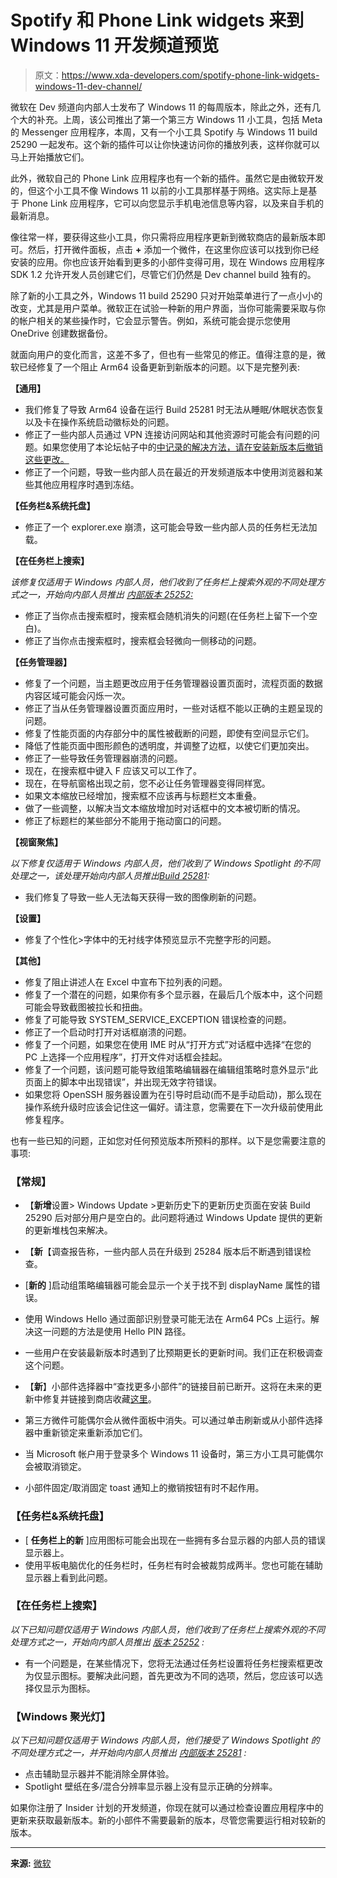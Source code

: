 # Spotify 和 Phone Link widgets 来到 Windows 11 开发频道预览

> 原文：<https://www.xda-developers.com/spotify-phone-link-widgets-windows-11-dev-channel/>

微软在 Dev 频道向内部人士发布了 Windows 11 的每周版本，除此之外，还有几个大的补充。上周，该公司推出了第一个第三方 Windows 11 小工具，包括 Meta 的 Messenger 应用程序，本周，又有一个小工具 Spotify 与 Windows 11 build 25290 一起发布。这个新的插件可以让你快速访问你的播放列表，这样你就可以马上开始播放它们。

此外，微软自己的 Phone Link 应用程序也有一个新的插件。虽然它是由微软开发的，但这个小工具不像 Windows 11 以前的小工具那样基于网络。这实际上是基于 Phone Link 应用程序，它可以向您显示手机电池信息等内容，以及来自手机的最新消息。

像往常一样，要获得这些小工具，你只需将应用程序更新到微软商店的最新版本即可。然后，打开微件面板，点击 **+** 添加一个微件，在这里你应该可以找到你已经安装的应用。你也应该开始看到更多的小部件变得可用，现在 Windows 应用程序 SDK 1.2 允许开发人员创建它们，尽管它们仍然是 Dev channel build 独有的。

除了新的小工具之外，Windows 11 build 25290 只对开始菜单进行了一点小小的改变，尤其是用户菜单。微软正在试验一种新的用户界面，当你可能需要采取与你的帐户相关的某些操作时，它会显示警告。例如，系统可能会提示您使用 OneDrive 创建数据备份。

就面向用户的变化而言，这差不多了，但也有一些常见的修正。值得注意的是，微软已经修复了一个阻止 Arm64 设备更新到新版本的问题。以下是完整列表:

**【通用】**

*   我们修复了导致 Arm64 设备在运行 Build 25281 时无法从睡眠/休眠状态恢复以及卡在操作系统启动徽标处的问题。
*   修正了一些内部人员通过 VPN 连接访问网站和其他资源时可能会有问题的问题。如果您使用了本论坛帖子中的[中记录的解决方法，请在安装新版本后撤销这些更改。](https://aka.ms/25284VPN)
*   修正了一个问题，导致一些内部人员在最近的开发频道版本中使用浏览器和某些其他应用程序时遇到冻结。

**【任务栏&系统托盘】**

*   修正了一个 explorer.exe 崩溃，这可能会导致一些内部人员的任务栏无法加载。

**【在任务栏上搜索】**

*该修复仅适用于 Windows 内部人员，他们收到了任务栏上搜索外观的不同处理方式之一，开始向内部人员推出* [*内部版本 25252:*](https://blogs.windows.com/windows-insider/2022/11/28/announcing-windows-11-insider-preview-build-25252/)

*   修正了当你点击搜索框时，搜索框会随机消失的问题(在任务栏上留下一个空白)。
*   修正了当你点击搜索框时，搜索框会轻微向一侧移动的问题。

**【任务管理器】**

*   修复了一个问题，当主题更改应用于任务管理器设置页面时，流程页面的数据内容区域可能会闪烁一次。
*   修正了当从任务管理器设置页面应用时，一些对话框不能以正确的主题呈现的问题。
*   修复了性能页面的内存部分中的属性被截断的问题，即使有空间显示它们。
*   降低了性能页面中图形颜色的透明度，并调整了边框，以使它们更加突出。
*   修正了一些导致任务管理器崩溃的问题。
*   现在，在搜索框中键入 F 应该又可以工作了。
*   现在，在导航窗格出现之前，您不必让任务管理器变得同样宽。
*   如果文本缩放已经增加，搜索框不应该再与标题栏文本重叠。
*   做了一些调整，以解决当文本缩放增加时对话框中的文本被切断的情况。
*   修正了标题栏的某些部分不能用于拖动窗口的问题。

**【视窗聚焦】**

*以下修复仅适用于 Windows 内部人员，他们收到了 Windows Spotlight 的不同处理之一，该处理开始向内部人员推出*[*Build 25281*](https://blogs.windows.com/windows-insider/2023/01/19/announcing-windows-11-insider-preview-build-25281/)*:*

*   我们修复了导致一些人无法每天获得一致的图像刷新的问题。

**【设置】**

*   修复了个性化>字体中的无衬线字体预览显示不完整字形的问题。

**【其他】**

*   修复了阻止讲述人在 Excel 中宣布下拉列表的问题。
*   修复了一个潜在的问题，如果你有多个显示器，在最后几个版本中，这个问题可能会导致截图被拉长和扭曲。
*   修复了可能导致 SYSTEM_SERVICE_EXCEPTION 错误检查的问题。
*   修正了一个启动时打开对话框崩溃的问题。
*   修复了一个问题，如果您在使用 IME 时从“打开方式”对话框中选择“在您的 PC 上选择一个应用程序”，打开文件对话框会挂起。
*   修复了一个问题，该问题可能导致组策略编辑器在编辑组策略时意外显示“此页面上的脚本中出现错误”，并出现无效字符错误。
*   如果您将 OpenSSH 服务器设置为在引导时启动(而不是手动启动)，那么现在操作系统升级时应该会记住这一偏好。请注意，您需要在下一次升级前使用此修复程序。

也有一些已知的问题，正如您对任何预览版本所预料的那样。以下是您需要注意的事项:

### **【常规】**

*   【**新增**设置> Windows Update >更新历史下的更新历史页面在安装 Build 25290 后对部分用户是空白的。此问题将通过 Windows Update 提供的更新的更新堆栈包来解决。
*   【**新**【调查报告称，一些内部人员在升级到 25284 版本后不断遇到错误检查。
*   [**新的** ]启动组策略编辑器可能会显示一个关于找不到 displayName 属性的错误。
*   使用 Windows Hello 通过面部识别登录可能无法在 Arm64 PCs 上运行。解决这一问题的方法是使用 Hello PIN 路径。
*   一些用户在安装最新版本时遇到了比预期更长的更新时间。我们正在积极调查这个问题。

*   【**新**】小部件选择器中“查找更多小部件”的链接目前已断开。这将在未来的更新中修复并链接到商店收藏[这里](ms-windows-store://collection/?collectionid=MerchandiserContent/Apps/WidgetCollection/Widgetsforeverything)。
*   第三方微件可能偶尔会从微件面板中消失。可以通过单击刷新或从小部件选择器中重新锁定来重新添加它们。
*   当 Microsoft 帐户用于登录多个 Windows 11 设备时，第三方小工具可能偶尔会被取消锁定。
*   小部件固定/取消固定 toast 通知上的撤销按钮有时不起作用。

### **【任务栏&系统托盘】**

*   [ **任务栏上的新** ]应用图标可能会出现在一些拥有多台显示器的内部人员的错误显示器上。
*   使用平板电脑优化的任务栏时，任务栏有时会被裁剪成两半。您也可能在辅助显示器上看到此问题。

### **【在任务栏上搜索】**

*以下已知问题仅适用于 Windows 内部人员，他们收到了任务栏上搜索外观的不同处理方式之一，开始向内部人员推出* [*版本 25252*](https://blogs.windows.com/windows-insider/2022/11/28/announcing-windows-11-insider-preview-build-25252/) *:*

*   有一个问题是，在某些情况下，您将无法通过任务栏设置将任务栏搜索框更改为仅显示图标。要解决此问题，首先更改为不同的选项，然后，您应该可以选择仅显示为图标。

### **【Windows 聚光灯】**

*以下已知问题仅适用于 Windows 内部人员，他们接受了 Windows Spotlight 的不同处理方式之一，并开始向内部人员推出* [*内部版本 25281*](https://blogs.windows.com/windows-insider/2023/01/19/announcing-windows-11-insider-preview-build-25281/) *:*

*   点击辅助显示器并不能消除全屏体验。
*   Spotlight 壁纸在多/混合分辨率显示器上没有显示正确的分辨率。

如果你注册了 Insider 计划的开发频道，你现在就可以通过检查设置应用程序中的更新来获取最新版本。新的小部件不需要最新的版本，尽管您需要运行相对较新的版本。

* * *

**来源:** [微软](https://blogs.windows.com/windows-insider/2023/02/01/announcing-windows-11-insider-preview-build-25290/)